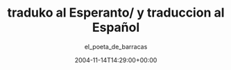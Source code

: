 ---
title: 'traduko al Esperanto/ y traduccion al Español'
posts: 1
hash: 't333'
author: 'el_poeta_de_barracas'
date: 2004-11-14T14:29:00+00:00
sources:
  - http://forums.tokipona.org/viewtopic.php%3Ft=333.html
---